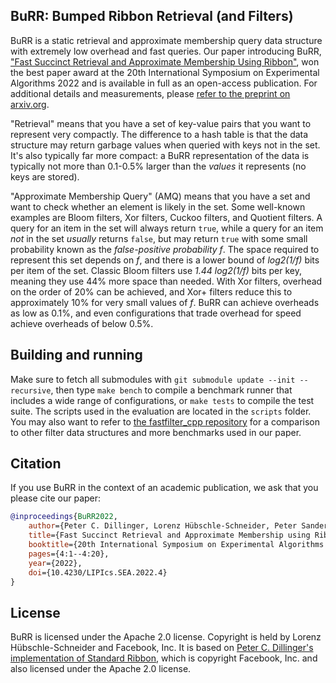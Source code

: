 ## BuRR: Bumped Ribbon Retrieval (and Filters)

BuRR is a static retrieval and approximate membership query data structure with extremely low overhead and fast queries. Our paper introducing BuRR, ["Fast Succinct Retrieval and Approximate Membership Using Ribbon"](https://drops.dagstuhl.de/opus/volltexte/2022/16538/), won the best paper award at the 20th International Symposium on Experimental Algorithms 2022 and is available in full as an open-access publication. For additional details and measurements, please [refer to the preprint on arxiv.org](https://arxiv.org/abs/2109.01892).

"Retrieval" means that you have a set of key-value pairs that you want to represent very compactly.  The difference to a hash table is that the data structure may return garbage values when queried with keys not in the set.  It's also typically far more compact: a BuRR representation of the data is typically not more than 0.1-0.5% larger than the *values* it represents (no keys are stored).

"Approximate Membership Query" (AMQ) means that you have a set and want to check whether an element is likely in the set.  Some well-known examples are Bloom filters, Xor filters, Cuckoo filters, and Quotient filters.  A query for an item in the set will always return `true`, while a query for an item *not* in the set *usually* returns `false`, but may return `true` with some small probability known as the *false-positive probability f*.  The space required to represent this set depends on *f*, and there is a lower bound of *log2(1/f)* bits per item of the set.  Classic Bloom filters use *1.44 log2(1/f)* bits per key, meaning they use 44% more space than needed.  With Xor filters, overhead on the order of 20% can be achieved, and Xor+ filters reduce this to approximately 10% for very small values of *f*.  BuRR can achieve overheads as low as 0.1%, and even configurations that trade overhead for speed achieve overheads of below 0.5%.

## Building and running

Make sure to fetch all submodules with `git submodule update --init --recursive`, then type `make bench` to compile a benchmark runner that includes a wide range of configurations, or `make tests` to compile the test suite.  The scripts used in the evaluation are located in the `scripts` folder.  You may also want to refer to [the fastfilter_cpp repository](https://github.com/lorenzhs/fastfilter_cpp) for a comparison to other filter data structures and more benchmarks used in our paper.

## Citation

If you use BuRR in the context of an academic publication, we ask that you please cite our paper:

```bibtex
@inproceedings{BuRR2022,
    author={Peter C. Dillinger, Lorenz Hübschle-Schneider, Peter Sanders, and Stefan Walzer},
    title={Fast Succinct Retrieval and Approximate Membership using Ribbon},
    booktitle={20th International Symposium on Experimental Algorithms (SEA 2022)},
    pages={4:1--4:20},
    year={2022},
    doi={10.4230/LIPIcs.SEA.2022.4}
}
```

## License

BuRR is licensed under the Apache 2.0 license. Copyright is held by Lorenz Hübschle-Schneider and Facebook, Inc.  It is based on [Peter C. Dillinger's implementation of Standard Ribbon](https://github.com/pdillinger/fastfilter_cpp/tree/dev/src/ribbon), which is copyright Facebook, Inc. and also licensed under the Apache 2.0 license.
